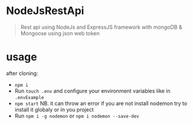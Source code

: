 # NodeJsRestApi
> Rest api using NodeJs and ExpressJS framework with mongoDB &amp; Mongoose using json web token 
# usage 
after cloning:
+ `npm i`
+ Run `touch .env` and configure your environment variables like in `.envExample`
+ `npm start`
NB. it can throw an error if you are not install nodemon try to install it globaly or in you project 
+ Run `npm i -g nodemon` or `npm i nodemon --save-dev`

